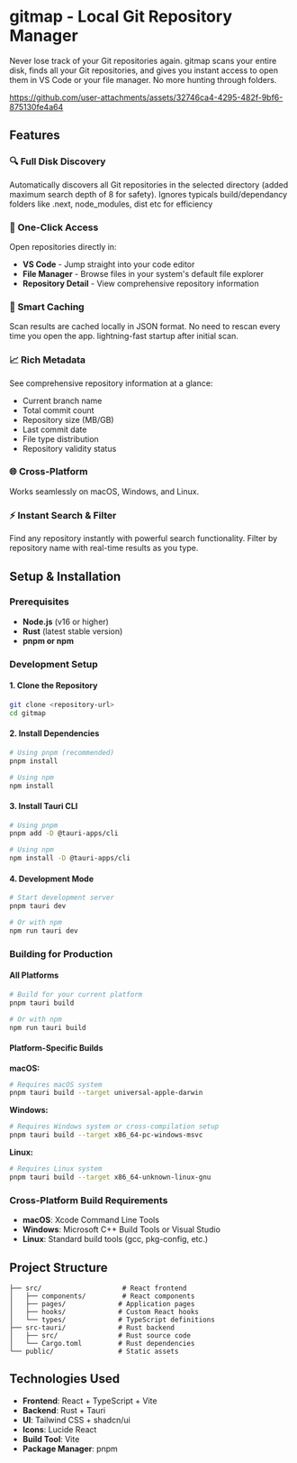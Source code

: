 # gitmap - Local Git Repository Manager

Never lose track of your Git repositories again. gitmap scans your entire disk, finds all your Git repositories, and gives you instant access to open them in VS Code or your file manager. No more hunting through folders.



https://github.com/user-attachments/assets/32746ca4-4295-482f-9bf6-875130fe4a64



## Features

### 🔍 Full Disk Discovery
Automatically discovers all Git repositories in the selected directory (added maximum search depth of 8 for safety).
Ignores typicals build/dependancy folders like .next, node_modules, dist etc for efficiency 

### 🚀 One-Click Access
Open repositories directly in:
- **VS Code** - Jump straight into your code editor
- **File Manager** - Browse files in your system's default file explorer
- **Repository Detail** - View comprehensive repository information

### 💾 Smart Caching
Scan results are cached locally in JSON format. No need to rescan every time you open the app. lightning-fast startup after initial scan.

### 📈 Rich Metadata
See comprehensive repository information at a glance:
- Current branch name
- Total commit count
- Repository size (MB/GB)
- Last commit date
- File type distribution
- Repository validity status

### 🌐 Cross-Platform
Works seamlessly on macOS, Windows, and Linux.

### ⚡ Instant Search & Filter
Find any repository instantly with powerful search functionality. Filter by repository name with real-time results as you type.



## Setup & Installation

### Prerequisites
- **Node.js** (v16 or higher)
- **Rust** (latest stable version)
- **pnpm or npm**

### Development Setup

#### 1. Clone the Repository
```bash
git clone <repository-url>
cd gitmap
```

#### 2. Install Dependencies
```bash
# Using pnpm (recommended)
pnpm install

# Using npm
npm install
```

#### 3. Install Tauri CLI
```bash
# Using pnpm
pnpm add -D @tauri-apps/cli

# Using npm
npm install -D @tauri-apps/cli
```

#### 4. Development Mode
```bash
# Start development server
pnpm tauri dev

# Or with npm
npm run tauri dev
```

### Building for Production

#### All Platforms
```bash
# Build for your current platform
pnpm tauri build

# Or with npm
npm run tauri build
```

#### Platform-Specific Builds

**macOS:**
```bash
# Requires macOS system
pnpm tauri build --target universal-apple-darwin
```

**Windows:**
```bash
# Requires Windows system or cross-compilation setup
pnpm tauri build --target x86_64-pc-windows-msvc
```

**Linux:**
```bash
# Requires Linux system
pnpm tauri build --target x86_64-unknown-linux-gnu
```

### Cross-Platform Build Requirements

- **macOS**: Xcode Command Line Tools
- **Windows**: Microsoft C++ Build Tools or Visual Studio
- **Linux**: Standard build tools (gcc, pkg-config, etc.)

## Project Structure

```
├── src/                    # React frontend
│   ├── components/         # React components
│   ├── pages/             # Application pages
│   ├── hooks/             # Custom React hooks
│   └── types/             # TypeScript definitions
├── src-tauri/             # Rust backend
│   ├── src/               # Rust source code
│   └── Cargo.toml         # Rust dependencies
└── public/                # Static assets
```

## Technologies Used

- **Frontend**: React + TypeScript + Vite
- **Backend**: Rust + Tauri
- **UI**: Tailwind CSS + shadcn/ui
- **Icons**: Lucide React
- **Build Tool**: Vite
- **Package Manager**: pnpm


